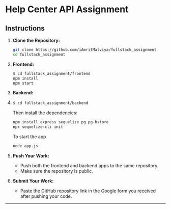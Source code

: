 # Help Center API Assignment

## Instructions

1. **Clone the Repository:**
   ```bash
   git clone https://github.com/iAmritMalviya/fullstack_assignment
   cd fullstack_assignment
   ```

2. **Frontend:**
   ```bash
   $ cd fullstack_assignment/frontend
   npm install
   npm start
   ```

3. **Backend:**
4. ```bash
   $ cd fullstack_assignment/backend
   ```
   Then install the dependencies:
   ```sh
   npm install express sequelize pg pg-hstore
   npx sequelize-cli init
   ```
   To start the app
   ```bash
   node app.js
   ```

   
6. **Push Your Work:**
   - Push both the frontend and backend apps to the same repository.
   - Make sure the repository is public.

7. **Submit Your Work:**
   - Paste the GitHub repository link in the Google form you received after pushing your code.

---

